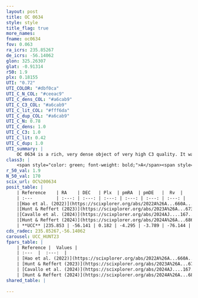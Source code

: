 ```yaml
---
layout: post
title: OC 0634
style: style
title_flag: true
more_names: 
fname: oc0634
fov: 0.063
ra_icrs: 235.85267
de_icrs: -56.14062
glon: 325.26307
glat: -0.91314
r50: 1.9
plx: 0.18155
UTI: "0.72"
UTI_COLOR: "#dbf0ca"
UTI_C_N_COL: "#ceeac9"
UTI_C_dens_COL: "#a6cab9"
UTI_C_C3_COL: "#a6cab9"
UTI_C_lit_COL: "#fff6da"
UTI_C_dup_COL: "#a6cab9"
UTI_C_N: 0.78
UTI_C_dens: 1.0
UTI_C_C3: 1.0
UTI_C_lit: 0.42
UTI_C_dup: 1.0
UTI_summary: |
    OC 0634 is a rich, very dense object of very high C3 quality. It was recently reported in the literature.
class3: |
    <span style="color: green; font-weight: bold;">A</span><span style="color: green; font-weight: bold;">A</span>
r_50_val: 1.9
N_50_val: 170
scix_url: OC%200634
posit_table: |
    | Reference    | RA    | DEC   | Plx  | pmRA  | pmDE   |  Rv  |
    | :---         | :---: | :---: | :---: | :---: | :---: | :---: |
    |[Hao et al. (2022)](https://scixplorer.org/abs/2022A%26A...660A...4H) | 235.843 | -56.139 | 0.159 | -4.324 | -3.786 | -73.543 |
    |[Hunt & Reffert (2023)](https://scixplorer.org/abs/2023A%26A...673A.114H) | 235.858 | -56.141 | 0.193 | -4.286 | -3.779 | -70.481 |
    |[Cavallo et al. (2024)](https://scixplorer.org/abs/2024AJ....167...12C) | 235.839 | -56.142 | 0.191 | -- | -- | -- |
    |[Hunt & Reffert (2024)](https://scixplorer.org/abs/2024A%26A...686A..42H) | 235.858 | -56.141 | 0.193 | -4.286 | -3.779 | -70.481 |
    | **UCC** |235.853 | -56.141 | 0.182 | -4.295 | -3.789 | -76.144 | 
cds_radec: 235.85267,-56.14062
carousel: UCC_HUNT23
fpars_table: |
    | Reference |  Values |
    | :---  |  :---:  |
    | [Hao et al. (2022)](https://scixplorer.org/abs/2022A%26A...660A...4H) | `AG=0.2, age=8.9, Z=0.028` |
    | [Hunt & Reffert (2023)](https://scixplorer.org/abs/2023A%26A...673A.114H) | `AV50=6.131, diffAV50=2.627, MOD50=13.46, logAge50=7.934` |
    | [Cavallo et al. (2024)](https://scixplorer.org/abs/2024AJ....167...12C) | `AV50=5.06, dMod50=13.3, logAge50=7.11, [Fe/H]50=0.5` |
    | [Hunt & Reffert (2024)](https://scixplorer.org/abs/2024A%26A...686A..42H) | `MassJ=10131.8` |
shared_table: |
    
---
```

